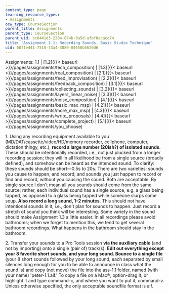 ```yaml
---
content_type: page
learning_resource_types:
- Assignments
ocw_type: CourseSection
parent_title: Assignments
parent_type: CourseSection
parent_uid: bc6441d3-2204-074b-0a5d-afbf0acacd74
title: 'Assignment 1.1: Recording Sounds, Basic Studio Technique'
uid: 60f1e441-7518-73a4-3880-04650b5620d6
---
```


  

Assignments: 1.1 | [1.2]({{< baseurl >}}/pages/assignments/tech_composition) | [1.3]({{< baseurl >}}/pages/assignments/real_composition) | [2.1]({{< baseurl >}}/pages/assignments/feed_improvisation) | [2.2]({{< baseurl >}}/pages/assignments/feedback_composition) | [3.1]({{< baseurl >}}/pages/assignments/collecting_sounds) | [3.2]({{< baseurl >}}/pages/assignments/layers_linear_noise) | [3.3]({{< baseurl >}}/pages/assignments/noise_composition) | [4.1]({{< baseurl >}}/pages/assignments/basic_max_msp) | [4.2]({{< baseurl >}}/pages/assignments/more_max_msp) | [4.3]({{< baseurl >}}/pages/assignments/write_proposals) | [4.4]({{< baseurl >}}/pages/assignments/complete_project) | [5.1]({{< baseurl >}}/pages/assignments/you_choose)

  

1\. Using any recording equipment available to you (MD/DAT/cassette/video/HD/memory recorder, cellphone, computer, dictation thingy, etc.), **record a large number (20ish?) of isolated sounds**. These should be intentionally recorded, i.e., not just plucked from a longer recording session; they will in all likelihood be from a single source (broadly defined), and somehow can be heard as the intended sound. To clarify: these sounds should be short—0.5s to 20s. There are two varieties: sounds you cause to happen, and record; and sounds you just happen to record or find and record, without you causing the sound. Both are acceptable. By single source I don't mean all you sounds should come from the same source; rather, each individual sound has a single source, e.g. a glass being tapped, as opposed to a glass being tapped while someone slurps some soup. **Also record a long sound, 1–2 minutes**. This should not have intentional sounds in it, i.e., don't plan for sounds to happen. Just record a stretch of sound you think will be interesting. Some variety in the sound should make Assignment 1.3 a little easier. In all recordings please avoid bathrooms; when we forget to mention this, we tend to get several bathroom recordings. What happens in the bathroom should stay in the bathroom.

2\. Transfer your sounds to a Pro Tools session **via the auxiliary cable** (and not by importing) onto a single (pair of) track(s). **Edit out everything except your 8 favorite short sounds, and your long sound. Bounce to a single file** (your 8 short sounds followed by your long sound, each separated by small silences long enough for you to be able to announce in class what the sound is) and copy (not move) the file into the ass-1.1 folder, named (with your name) 'peter-1.1.aif.' To copy a file on a Mac®, option-drag it; or highlight it and type command-c, and where you want to put it, command-v. Unless otherwise specified, the only acceptable soundfile format is aif.